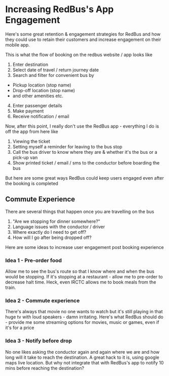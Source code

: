 # Increasing RedBus's App Engagement

Here's some great retention & engagement strategies for RedBus and how they could use to retain their customers and increase engagement on their mobile app.

This is what the flow of booking on the redbus website / app looks like

1. Enter destination
2. Select date of travel / return journey date
3. Search and filter for convenient bus by
  - Pickup location (stop name)
  - Drop-off location (stop name)
  - and other amenities etc.
4. Enter passenger details
5. Make payment
6. Receive notification / email

Now, after this point, I really don't use the RedBus app - everything I do is off the app from here like

1. Viewing the ticket
2. Setting myself a reminder for leaving to the bus stop
3. Call the bus driver to know where they are & whether it's the bus or a pick-up van
4. Show printed ticket / email / sms to the conductor before boarding the bus

But here are some great ways RedBus could keep users engaged even after the booking is completed

## Commute Experience

There are several things that happen once you are travelling on the bus

1. "Are we stopping for dinner somewhere?"
2. Language issues with the conductor / driver
3. Where exactly do I need to get off?
4. How will I go after being dropped off?

Here are some ideas to increase user engagement post booking experience



### Idea 1 - Pre-order food

Allow me to see the bus's route so that I know where and when the bus would be stopping. If it's stopping at a restaurant - allow me to pre-order to decrease halt time. Heck, even IRCTC allows me to book meals from the train.



### Idea 2 - Commute experience

There's always that movie no one wants to watch but it's still playing in that huge tv with loud speakers - damn irritating. Here's what RedBus should do - provide me some streaming options for movies, music or games, even if it's for a price



### Idea 3 - Notify before drop

No one likes asking the conductor again and again where we are and how long will it take to reach the destination. A great hack to it is, using google maps live location. But why not integrate that with RedBus's app to notify 10 mins before reaching the destination?

